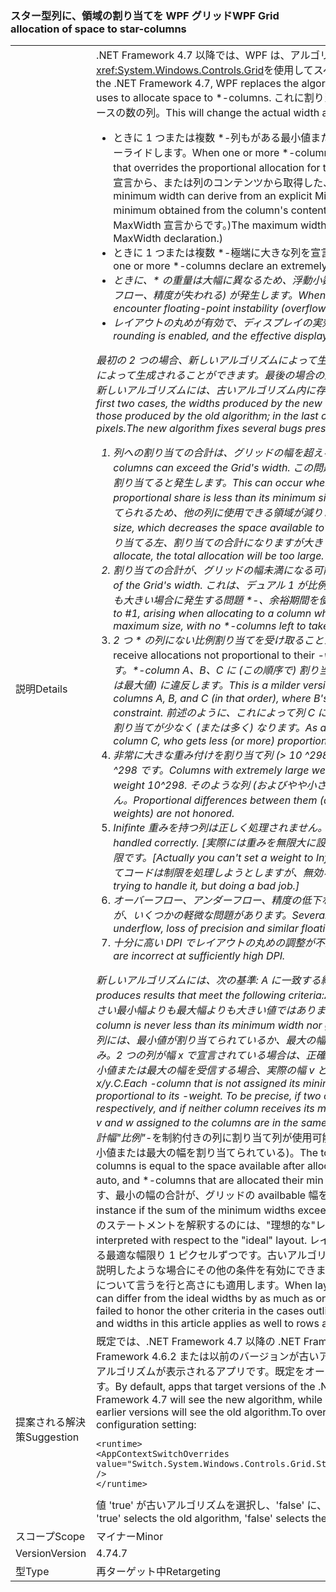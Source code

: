 ### <a name="wpf-grid-allocation-of-space-to-star-columns"></a><span data-ttu-id="83611-101">スター型列に、領域の割り当てを WPF グリッド</span><span class="sxs-lookup"><span data-stu-id="83611-101">WPF Grid allocation of space to star-columns</span></span>

|   |   |
|---|---|
|<span data-ttu-id="83611-102">説明</span><span class="sxs-lookup"><span data-stu-id="83611-102">Details</span></span>|<span data-ttu-id="83611-103">.NET Framework 4.7 以降では、WPF は、アルゴリズムに置き換えられますを<xref:System.Windows.Controls.Grid>を使用してスペースを割り当てる \*-列です。</span><span class="sxs-lookup"><span data-stu-id="83611-103">Starting with the .NET Framework 4.7, WPF replaces the algorithm that <xref:System.Windows.Controls.Grid> uses to allocate space to \*-columns.</span></span> <span data-ttu-id="83611-104">これに割り当てられている実際の幅が変更されます \* のケースの数の列。</span><span class="sxs-lookup"><span data-stu-id="83611-104">This will change the actual width assigned to \*-columns in a number of cases:</span></span><ul><li><span data-ttu-id="83611-105">ときに 1 つまたは複数 \*-列もがある最小値または最大の幅をその列の割り当てを比例をオーバーライドします。</span><span class="sxs-lookup"><span data-stu-id="83611-105">When one or more \*-columns also have a minimum or maximum width that overrides the proportional allocation for that colum.</span></span> <span data-ttu-id="83611-106">(最小の幅は MinWidth の明示的な宣言から、または列のコンテンツから取得した、暗黙の型の最小値から派生できます。</span><span class="sxs-lookup"><span data-stu-id="83611-106">(The minimum width can derive from an explicit MinWidth declaration, or from an implicit minimum obtained from the column's content.</span></span> <span data-ttu-id="83611-107">幅の最大値のみで明示的に定義できます、MaxWidth 宣言からです。)</span><span class="sxs-lookup"><span data-stu-id="83611-107">The maximum width can only be defined explicitly, from a MaxWidth declaration.)</span></span></li><li><span data-ttu-id="83611-108">ときに 1 つまたは複数 *-極端に大きな列を宣言 *-weight、10 を超える ^298 です。</span><span class="sxs-lookup"><span data-stu-id="83611-108">When one or more *-columns declare an extremely large *-weight, greater than 10^298.</span></span></li><li><span data-ttu-id="83611-109">ときに、\* の重量は大幅に異なるため、浮動小数点が不安定になる (オーバーフロー、アンダー フロー、精度が失われる) が発生します。</span><span class="sxs-lookup"><span data-stu-id="83611-109">When the \*-weights are sufficiently different to encounter floating-point instability (overflow, underflow, loss of precision).</span></span></li><li><span data-ttu-id="83611-110">レイアウトの丸めが有効で、ディスプレイの実効 DPI が十分に高い場合。</span><span class="sxs-lookup"><span data-stu-id="83611-110">When layout rounding is enabled, and the effective display DPI is sufficiently high.</span></span></li></ul><span data-ttu-id="83611-111">最初の 2 つの場合、新しいアルゴリズムによって生成される幅は大きく異なる、古いアルゴリズムによって生成されることができます。最後の場合の違いはピクセルである最大で 1 つまたは 2 つ。新しいアルゴリズムには、古いアルゴリズム内に存在するいくつかのバグが修正されます。</span><span class="sxs-lookup"><span data-stu-id="83611-111">In the first two cases, the widths produced by the new algorithm can be significantly different from those produced by the old algorithm; in the last case, the difference will be at most one or two pixels.The new algorithm fixes several bugs present in the old algorithm:</span></span><ol><li><span data-ttu-id="83611-112">列への割り当ての合計は、グリッドの幅を超える可能性があります。</span><span class="sxs-lookup"><span data-stu-id="83611-112">Total allocation to columns can exceed the Grid's width.</span></span> <span data-ttu-id="83611-113">この問題は、比例配分が最小サイズ未満の列に領域を割り当てると発生します。</span><span class="sxs-lookup"><span data-stu-id="83611-113">This can occur when allocating space to a column whose proportional share is less than its minimum size.</span></span> <span data-ttu-id="83611-114">このアルゴリズムでは最小サイズが割り当てられるため、他の列に使用できる領域が減ります。</span><span class="sxs-lookup"><span data-stu-id="83611-114">The algorithm allocates the minimum size, which decreases the space available to other columns.</span></span> <span data-ttu-id="83611-115">ある場合ありません \*、列に割り当てる左、割り当ての合計になりますが大きすぎます。</span><span class="sxs-lookup"><span data-stu-id="83611-115">If there are no \*-columns left to allocate, the total allocation will be too large.</span></span></li><li><span data-ttu-id="83611-116">割り当ての合計が、グリッドの幅未満になる可能性があります。</span><span class="sxs-lookup"><span data-stu-id="83611-116">Total allocation can fall short of the Grid's width.</span></span> <span data-ttu-id="83611-117">これは、デュアル 1 が比例配分の列に割り当てがなしで、最大サイズよりも大きい場合に発生する問題 \*-、余裕期間を使用して左の列です。</span><span class="sxs-lookup"><span data-stu-id="83611-117">This is the dual problem to #1, arising when allocating to a column whose proportional share is greater than its maximum size, with no \*-columns left to take up the slack.</span></span></li><li><span data-ttu-id="83611-118">2 つ * の列にない比例割り当てを受け取ることができます、* の重み。</span><span class="sxs-lookup"><span data-stu-id="83611-118">Two *-columns can receive allocations not proportional to their *-weights.</span></span> <span data-ttu-id="83611-119">これは問題 1、2 よりも軽度な問題です。\*-column A、B、C に (この順序で) 割り当てると、B の比例配分共有はその最小値 (または最大値) に違反します。</span><span class="sxs-lookup"><span data-stu-id="83611-119">This is a milder version of #1/#2, arising when allocating to \*-columns A, B, and C (in that order), where B's proportional share violates its min (or max) constraint.</span></span> <span data-ttu-id="83611-120">前述のように、これによって列 C に使用できる領域が変わり、A よりも比例配分の割り当てが少なく (または多く) なります。</span><span class="sxs-lookup"><span data-stu-id="83611-120">As above, this changes the space available to column C, who gets less (or more) proportional allocation than A did,</span></span></li><li><span data-ttu-id="83611-121">非常に大きな重み付けを割り当て列 (&gt; 10 ^298) すべてとして扱われますいました重み 10 ^298 です。</span><span class="sxs-lookup"><span data-stu-id="83611-121">Columns with extremely large weights (&gt; 10^298) are all treated as if they had weight 10^298.</span></span> <span data-ttu-id="83611-122">そのような列 (およびやや小さな重みの列) の比例配分の差は考慮されません。</span><span class="sxs-lookup"><span data-stu-id="83611-122">Proportional differences between them (and between columns with slightly smaller weights) are not honored.</span></span></li><li><span data-ttu-id="83611-123">Inifinte 重みを持つ列は正しく処理されません。</span><span class="sxs-lookup"><span data-stu-id="83611-123">Columns with inifinte weights are not handled correctly.</span></span> <span data-ttu-id="83611-124">[実際には重みを無限大に設定することはできませんが、これは人為的な制限です。</span><span class="sxs-lookup"><span data-stu-id="83611-124">[Actually you can't set a weight to Infinity, but this is an artificial restriction.</span></span> <span data-ttu-id="83611-125">割り当てコードは制限を処理しようとしますが、無効なジョブになります。]</span><span class="sxs-lookup"><span data-stu-id="83611-125">The allocation code was trying to handle it, but doing a bad job.]</span></span></li><li><span data-ttu-id="83611-126">オーバーフロー、アンダーフロー、精度の低下などの浮動小数点精度の問題を回避していますが、いくつかの軽微な問題があります。</span><span class="sxs-lookup"><span data-stu-id="83611-126">Several minor problems while avoiding overflow, underflow, loss of precision and similar floating-point issues.</span></span></li><li><span data-ttu-id="83611-127">十分に高い DPI でレイアウトの丸めの調整が不適切です。</span><span class="sxs-lookup"><span data-stu-id="83611-127">Adjustments for layout rounding are incorrect at sufficiently high DPI.</span></span></li></ol><span data-ttu-id="83611-128">新しいアルゴリズムには、次の基準: A に一致する結果が生成されます。</span><span class="sxs-lookup"><span data-stu-id="83611-128">The new algorithm produces results that meet the following criteria:A.</span></span> <span data-ttu-id="83611-129">割り当てられている実際の幅、\*、列は、小さい最小幅よりも最大幅よりも大きい値ではありません。B.</span><span class="sxs-lookup"><span data-stu-id="83611-129">The actual width assigned to a \*-column is never less than its minimum width nor greater than its maximum width.B.</span></span> <span data-ttu-id="83611-130">各<em>ではない列には、最小値が割り当てられているか、最大の幅には、幅に比例してが割り当てられてその<em>-重み。2 つの列が幅 x で宣言されている場合は、正確に</em>と y</em>それぞれ、およびどちらの列は、その最小値または最大の幅を受信する場合、実際の幅 v と列に割り当てられている w で同じ比率: v/w = = x/y.C.</span><span class="sxs-lookup"><span data-stu-id="83611-130">Each <em>-column that is not assigned its minimum or maximum width is assigned a width proportional to its <em>-weight. To be precise, if two columns are declared with width x</em> and y</em> respectively, and if neither column receives its minimum or maximum width, the actual widths v and w assigned to the columns are in the same proportion: v / w == x / y.C.</span></span> <span data-ttu-id="83611-131">割り当てられた合計幅&quot;比例&quot;*-を制約付きの列に割り当て列が使用可能な領域に等しい (自動修正、および *-列の最小値または最大の幅を割り当てられている)。</span><span class="sxs-lookup"><span data-stu-id="83611-131">The total width allocated to &quot;proportional&quot; *-columns is equal to the space available after allocating to the constrained columns (fixed, auto, and *-columns that are allocated their min or max width).</span></span> <span data-ttu-id="83611-132">たとえば、0 可能性があります、最小の幅の合計が、グリッドの availbable 幅を超える場合。D.</span><span class="sxs-lookup"><span data-stu-id="83611-132">This might be zero, for instance if the sum of the minimum widths exceeds the Grid's availbable width.D.</span></span> <span data-ttu-id="83611-133">これらすべてのステートメントを解釈するのには、&quot;理想的な&quot;レイアウトです。</span><span class="sxs-lookup"><span data-stu-id="83611-133">All these statements are to be interpreted with respect to the &quot;ideal&quot; layout.</span></span> <span data-ttu-id="83611-134">レイアウトの丸めが有効な場合の実際の幅とは異なる最適な幅限り 1 ピクセルずつです。古いアルゴリズムでは、(A) を受け入れられますが、上記で説明したような場合にその他の条件を有効にできませんでした。すべての列と幅がこの記事の内容について言うを行と高さにも適用します。</span><span class="sxs-lookup"><span data-stu-id="83611-134">When layout rounding is in effect, the actual widths can differ from the ideal widths by as much as one pixel.The old algorithm honored (A) but failed to honor the other criteria in the cases outlined above.Everything said about columns and widths in this article applies as well to rows and heights.</span></span>|
|<span data-ttu-id="83611-135">提案される解決策</span><span class="sxs-lookup"><span data-stu-id="83611-135">Suggestion</span></span>|<span data-ttu-id="83611-136">既定では、.NET Framework 4.7 以降の .NET Framework のバージョンを対象に対象とする .NET Framework 4.6.2 または以前のバージョンが古いアルゴリズムを参照して、アプリの中に、新しいアルゴリズムが表示されるアプリです。既定をオーバーライドするには、次の構成設定を使用します。</span><span class="sxs-lookup"><span data-stu-id="83611-136">By default, apps that target versions of the .NET Framework starting with the .NET Framework 4.7 will see the new algorithm, while apps that target the .NET Framework 4.6.2 or earlier versions will see the old algorithm.To override the default, use the following configuration setting:</span></span><pre><code class="language-xml">&lt;runtime&gt;&#13;&#10;&lt;AppContextSwitchOverrides value=&quot;Switch.System.Windows.Controls.Grid.StarDefinitionsCanExceedAvailableSpace=true&quot; /&gt;&#13;&#10;&lt;/runtime&gt;&#13;&#10;</code></pre><span data-ttu-id="83611-137">値 'true' が古いアルゴリズムを選択し、'false' に、新しいアルゴリズムを選択します。</span><span class="sxs-lookup"><span data-stu-id="83611-137">The value 'true' selects the old algorithm, 'false' selects the new algorithm.</span></span>|
|<span data-ttu-id="83611-138">スコープ</span><span class="sxs-lookup"><span data-stu-id="83611-138">Scope</span></span>|<span data-ttu-id="83611-139">マイナー</span><span class="sxs-lookup"><span data-stu-id="83611-139">Minor</span></span>|
|<span data-ttu-id="83611-140">Version</span><span class="sxs-lookup"><span data-stu-id="83611-140">Version</span></span>|<span data-ttu-id="83611-141">4.7</span><span class="sxs-lookup"><span data-stu-id="83611-141">4.7</span></span>|
|<span data-ttu-id="83611-142">型</span><span class="sxs-lookup"><span data-stu-id="83611-142">Type</span></span>|<span data-ttu-id="83611-143">再ターゲット中</span><span class="sxs-lookup"><span data-stu-id="83611-143">Retargeting</span></span>|

